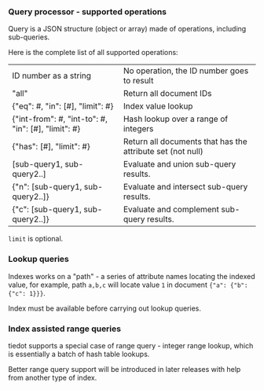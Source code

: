 ### Query processor - supported operations

Query is a JSON structure (object or array) made of operations, including sub-queries.

Here is the complete list of all supported operations:

<table>
  <tr>
    <td>ID number as a string</td>
    <td>No operation, the ID number goes to result</td>
  </tr>
  <tr>
    <td>"all"</td>
    <td>Return all document IDs</td>
  </tr>
  <tr>
    <td>{"eq": #, "in": [#], "limit": #}</td>
    <td>Index value lookup</td>
  </tr>
  <tr>
    <td>{"int-from": #, "int-to": #, "in": [#], "limit": #}</td>
    <td>Hash lookup over a range of integers</td>
  </tr>
  <tr>
    <td>{"has": [#], "limit": #}</td>
    <td>Return all documents that has the attribute set (not null)</td>
  </tr>
  <tr>
    <td>[sub-query1, sub-query2..]</td>
    <td>Evaluate and union sub-query results.</td>
  </tr>
  <tr>
    <td>{"n": [sub-query1, sub-query2..]}</td>
    <td>Evaluate and intersect sub-query results.</td>
  </tr>
  <tr>
    <td>{"c": [sub-query1, sub-query2..]}</td>
    <td>Evaluate and complement sub-query results.</td>
  </tr>
</table>

`limit` is optional.

### Lookup queries

Indexes works on a "path" - a series of attribute names locating the indexed value, for example, path `a,b,c` will locate value `1` in document `{"a": {"b": {"c": 1}}}`.

Index must be available before carrying out lookup queries.

### Index assisted range queries

tiedot supports a special case of range query - integer range lookup, which is essentially a batch of hash table lookups.

Better range query support will be introduced in later releases with help from another type of index.